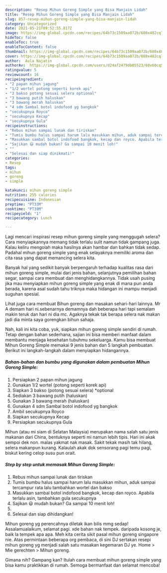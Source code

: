 ```yaml
---
description: "Resep Mihun Goreng Simple yang Bisa Manjain Lidah"
title: "Resep Mihun Goreng Simple yang Bisa Manjain Lidah"
slug: 857-resep-mihun-goreng-simple-yang-bisa-manjain-lidah
category: Uncategorized
date: 2021-05-21T09:52:55.817Z
image: https://img-global.cpcdn.com/recipes/64b73c1509aa072b/680x482cq70/mihun-goreng-simple-foto-resep-utama.jpg
hideToc: false
enableToc: true
enableTocContent: false
thumbnail: https://img-global.cpcdn.com/recipes/64b73c1509aa072b/680x482cq70/mihun-goreng-simple-foto-resep-utama.jpg
cover: https://img-global.cpcdn.com/recipes/64b73c1509aa072b/680x482cq70/mihun-goreng-simple-foto-resep-utama.jpg
author:  Aula Najatin
authorAv:  https://img-global.cpcdn.com/users/d24af2479db05523/60x60cq50/avatar.jpg
ratingvalue: 5
reviewcount: 16
recipeingredient:
- "2 papan mihun jagung"
- "1/2 wortel potong seperti korek api"
- "3 bakso potong sesuai selera optional"
- "3 bawang putih haluskan"
- "3 bawang merah haluskan"
- "4 sdm Sambal botol indofood yg bangkok"
- "secukupnya Royco"
- "secukupnya Kecap"
- "secukupnya Gula"
recipeinstructions:
- "Rebus mihun sampai lunak dan tiriskan"
- "Tumis bumbu halus sampai harum lalu masukkan mihun, aduk sampai tercampur rata lalu tambahkan wortel dan bakso"
- "Masukkan sambal botol indofood bangkok, kecap dan royco. Apabila terlalu asin, tambahkan gula secukupnya"
- "Sajikan 😃 mudah bukan? Ga sampai 10 menit loh!"
- ""
- "Selesai dan siap dinikmati!"
categories:
- Resep
tags:
- mihun
- goreng
- simple

katakunci: mihun goreng simple 
nutrition: 255 calories
recipecuisine: Indonesian
preptime: "PT33M"
cooktime: "PT39M"
recipeyield: "1"
recipecategory: Lunch

---
```



Lagi mencari inspirasi resep mihun goreng simple yang menggugah selera? Cara menyiapkannya memang tidak terlalu sulit namun tidak gampang juga. Kalau keliru mengolah maka hasilnya akan hambar dan bahkan tidak sedap. Padahal mihun goreng simple yang enak selayaknya memiliki aroma dan cita rasa yang dapat memancing selera kita.


Banyak hal yang sedikit banyak berpengaruh terhadap kualitas rasa dari mihun goreng simple, mulai dari jenis bahan, selanjutnya pemilihan bahan segar, sampai cara membuat dan menghidangkannya. Tidak usah pusing jika mau menyiapkan mihun goreng simple yang enak di mana pun anda berada, karena asal sudah tahu triknya maka hidangan ini mampu menjadi suguhan spesial.

Lihat juga cara membuat Bihun goreng dan masakan sehari-hari lainnya. Mr A demam hari ni.sebenarnya demamnya dah beberapa hari tapi semalam makin teruk dan hari ni dia mc. Agaknya tekak tak berapa selera nak makan jadi dia minta saya gorengkan bihun sahaja.


Nah, kali ini kita coba, yuk, siapkan mihun goreng simple sendiri di rumah. Tetap dengan bahan sederhana, sajian ini bisa memberi manfaat dalam membantu menjaga kesehatan tubuhmu sekeluarga. Kamu bisa membuat Mihun Goreng Simple memakai 9 jenis bahan dan 5 langkah pembuatan. Berikut ini langkah-langkah dalam menyiapkan hidangannya.

<!--inarticleads1-->

##### Bahan-bahan dan bumbu yang digunakan dalam pembuatan Mihun Goreng Simple:

1. Persiapkan 2 papan mihun jagung
1. Gunakan 1/2 wortel (potong seperti korek api)
1. Siapkan 3 bakso (potong sesuai selera) *optional
1. Sediakan 3 bawang putih (haluskan)
1. Gunakan 3 bawang merah (haluskan)
1. Gunakan 4 sdm Sambal botol indofood yg bangkok
1. Ambil secukupnya Royco
1. Siapkan secukupnya Kecap
1. Persiapkan secukupnya Gula


Mihun (atau mi siam di Selatan Malaysia) merupakan nama salah satu jenis makanan dari China, bentuknya seperti mi namun lebih tipis. Hari ini akak sempoi dek non. malas yakmat nak masak. Sakit tekak masih tak hilang, selera makanpun kurang. Kalaulah akak dok sensorang pagi temu pagi, biskut kering celop susu pun orait. 

<!--inarticleads2-->

##### Step by step untuk memasak Mihun Goreng Simple:

1. Rebus mihun sampai lunak dan tiriskan
1. Tumis bumbu halus sampai harum lalu masukkan mihun, aduk sampai tercampur rata lalu tambahkan wortel dan bakso
1. Masukkan sambal botol indofood bangkok, kecap dan royco. Apabila terlalu asin, tambahkan gula secukupnya
1. Sajikan 😃 mudah bukan? Ga sampai 10 menit loh!
1. 
1. Selesai dan siap dihidangkan!

Mihun goreng yg perencahnya diletak ikan bilis mmg sedap! Assalamualaikum, selamat pagi. xde bahan nak tempek. daripada kosong je, baik la tempek apa apa. Meh kita cerita sikit pasal mihun goreng singapore nie. Atas permintaan beberapa org pembaca, di sini DJ sertakan resepi mihun goreng yg menjadi salah satu masakan kegemaran DJ ye. Home &gt; Mie gerechten &gt; Mihun goreng. 

Gimana nih? Gampang kan? Itulah cara membuat mihun goreng simple yang bisa kamu praktikkan di rumah. Semoga bermanfaat dan selamat mencoba!
